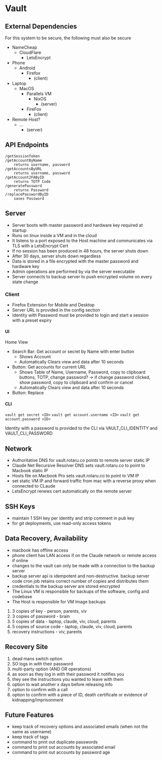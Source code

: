 # Vault

## External Dependencies

For this system to be secure, the following must also be secure

- NameCheap
    - CloudFlare
        - LetsEncrypt
- Phone
    - Android
        - Firefox
            - (client)
- Laptop
    - MacOS
        - Parallels VM
            - NixOS
                - (server)
        - FireFox
            - (client)
- Remote Host?
    - ...
        - (server)

## API Endpoints

	/getSessionToken
    /getAccountByName
        returns username, password
	/getAccountsByURL
		returns username, password
	/getAccount2FAByID
		returns TOTP Code
	/generatePassword
		returns Password
	/replacePasswordByID
		saves Password

## Server

- Server boots with master password and hardware key required at startup
- Runs on linux inside a VM and in the cloud
- It listens to a port exposed to the Host machine and communicates via TLS with a LetsEncrypt Cert
- If no session has been produced in 48 hours, the server shuts down
- After 30 days, server shuts down regardless
- Data is stored in a file encrypted with the master password and hardware key
- Admin operations are performed by via the server executable
- Server connects to backup server to push encrypted volume on every state change

### Client

- Firefox Extension for Mobile and Desktop
- Server URL is provided in the config section
- Identity with Password must be provided to login and start a session with a preset expiry

#### UI

Home View
- Search Bar: Get account or secret by Name with enter button
    - Shows Account
    - Automatically Clears view and data after 10 seconds
- Button: Get accounts for current URL
    - Shows Table of Name, Username, Password, copy to clipboard buttons, TOTP, change password?
        -> if change password clicked, show password, copy to clipboard and confirm or cancel
    - Automatically Clears view and data after 10 seconds
- Button: Replace

#### CLI

`vault get secret <ID>`
`vault get account.username <ID>`
`vault get account.password <ID>`

Identity with a password is provided to the CLI via VAULT_CLI_IDENTITY and VAULT_CLI_PASSWORD

## Network

- Authoritative DNS for vault.rotaru.co points to remote server static IP 
- Claude Net Recursive Resolver DNS sets vault.rotaru.co to point to Macbook static IP
- Hosts file on Macbook Pro sets vault.rotaru.co to point to VM IP
- set static VM IP and forward traffic from mac with a reverse proxy when connected to CLaude
- LetsEncrypt renews cert automatically on the remote server

## SSH Keys

- maintain 1 SSH key per identity and strip comment in pub key
- for git deployments, use read-only access tokens

## Data Recovery, Availability

- macbook has offline access
- phone client has LAN access if on the Claude network or remote access if online
- changes to the vault can only be made with a connection to the backup server
- backup server api is idempotent and non-destructive. backup server code cron job retains correct number of copies and distributes them
- credentials to the backup server are stored encrypted
- The Linux VM is responsible for backups of the software, config and codebase
- The Host is responsible for VM Image backups

1. 3 copies of key         - person, parents, viv
2. 3 copies of password    - brain
3. 5 copies of data        - laptop, claude, viv, cloud, parents
4. 5 copies of source code - laptop, claude, viv, cloud, parents
5. recovery instructions   - viv, parents

## Recovery Site

1. dead mans switch option
2. SO logs in with their password
3. multi-party option (AND OR operations)
4. as soon as they log in with their password it notifies you
5. they see the instructions you wanted to leave with them
6. option to wait another x days before releasing info
7. option to confirm with a call
8. option to confirm with a piece of ID, death certificate or evidence of kidnapping/imprisonment

## Future Features

- keep track of recovery options and associated emails (when not the same as username)
- keep track of tags
- command to print out duplicate passwords
- command to print out accounts by associated email
- command to print out accounts by password age